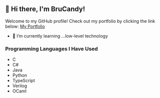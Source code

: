 ## 👋 Hi there, I'm BruCandy!

Welcome to my GitHub profile! Check out my portfolio by clicking the link below:
[My Portfolio](https://my-portfolio-orcin-alpha-27.vercel.app/)


- 🌱 I’m currently learning ...low-level technology

### Programming Languages I Have Used

- C
- C#
- Java
- Python
- TypeScript
- Verilog
- OCaml

<!--
**BruCandy/BruCandy** is a ✨ _special_ ✨ repository because its `README.md` (this file) appears on your GitHub profile.

Here are some ideas to get you started:

- 🔭 I’m currently working on ...
- 🌱 I’m currently learning ...
- 👯 I’m looking to collaborate on ...
- 🤔 I’m looking for help with ...
- 💬 Ask me about ...
- 📫 How to reach me: ...
- 😄 Pronouns: ...
- ⚡ Fun fact: ...
-->
